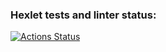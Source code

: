 ### Hexlet tests and linter status:
[![Actions Status](https://github.com/pokanonamee/php-project-45/actions/workflows/hexlet-check.yml/badge.svg)](https://github.com/pokanonamee/php-project-45/actions)

